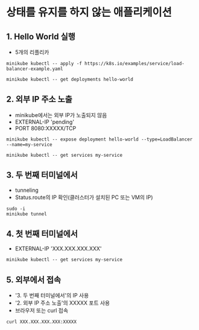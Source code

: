 # 상태를 유지를 하지 않는 애플리케이션

## 1. Hello World 실행

- 5개의 리플리카

```text
minikube kubectl -- apply -f https://k8s.io/examples/service/load-balancer-example.yaml

minikube kubectl -- get deployments hello-world
```

## 2. 외부 IP 주소 노출

- minikube에서는 외부 IP가 노출되지 않음
- EXTERNAL-IP 'pending'
- PORT 8080:XXXXX/TCP

```text
minikube kubectl -- expose deployment hello-world --type=LoadBalancer --name=my-service

minikube kubectl -- get services my-service
```

## 3. 두 번째 터미널에서

- tunneling
- Status.route의 IP 확인(클러스터가 설치된 PC 또는 VM의 IP)

```text
sudo -i
minikube tunnel
```

## 4. 첫 번째 터미널에서

- EXTERNAL-IP 'XXX.XXX.XXX.XXX'

```text
minikube kubectl -- get services my-service
```

## 5. 외부에서 접속

- '3. 두 번째 터미널에서'의 IP 사용
- '2. 외부 IP 주소 노출'의 XXXXX 포트 사용
- 브라우저 또는 curl 접속

```text
curl XXX.XXX.XXX.XXX:XXXXX
```
